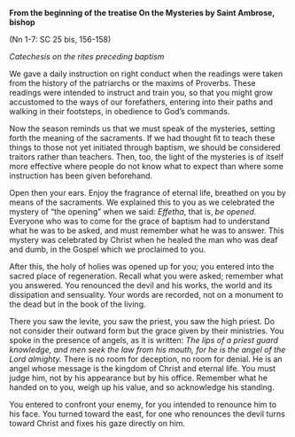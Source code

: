 

**From the beginning of the treatise On the Mysteries by Saint Ambrose, bishop**

(Nn 1-7: SC 25 bis, 156-158)

_Catechesis on the rites preceding baptism_

We gave a daily instruction on right conduct when the readings were taken from the history of the patriarchs or the maxims of Proverbs. These readings were intended to instruct and train you, so that you might grow accustomed to the ways of our forefathers, entering into their paths and walking in their footsteps, in obedience to God’s commands.

Now the season reminds us that we must speak of the mysteries, setting forth the meaning of the sacraments. If we had thought fit to teach these things to those not yet initiated through baptism, we should be considered traitors rather than teachers. Then, too, the light of the mysteries is of itself more effective where people do not know what to expect than where some instruction has been given beforehand.

Open then your ears. Enjoy the fragrance of eternal life, breathed on you by means of the sacraments. We explained this to you as we celebrated the mystery of “the opening” when we said: _Effetha,_ that is, _be opened._ Everyone who was to come for the grace of baptism had to understand what he was to be asked, and must remember what he was to answer. This mystery was celebrated by Christ when he healed the man who was deaf and dumb, in the Gospel which we proclaimed to you.

After this, the holy of holies was opened up for you; you entered into the sacred place of regeneration. Recall what you were asked; remember what you answered. You renounced the devil and his works, the world and its dissipation and sensuality. Your words are recorded, not on a monument to the dead but in the book of the living.

There you saw the levite, you saw the priest, you saw the high priest. Do not consider their outward form but the grace given by their ministries. You spoke in the presence of angels, as it is written: _The lips of a priest guard knowledge, and men seek the law from his mouth, for he is the angel of the Lord almighty._ There is no room for deception, no room for denial. He is an angel whose message is the kingdom of Christ and eternal life. You must judge him, not by his appearance but by his office. Remember what he handed on to you, weigh up his value, and so acknowledge his standing.

You entered to confront your enemy, for you intended to renounce him to his face. You turned toward the east, for one who renounces the devil turns toward Christ and fixes his gaze directly on him.

